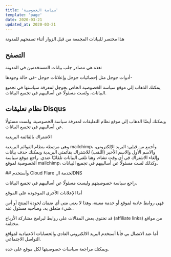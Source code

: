 ```yaml
---
title: 'سياسة الخصوصية'
template: 'page'
date: 2020-03-21
updated_at: 2020-03-21
---
```


هذا مختصر للبيانات المجمعة من قبل الزوار أثناء تصفحهم للمدونة

## التصفح

هذه هي مصادر جلب بيانات المستخدمين في المدونة:

أدوات جوجل مثل إحصائيات جوجل وإعلانات جوجل -في حالة وجودها-

يمكنك الذهاب إلى موقع سياسة الخصوصية الخاص بجوجل لمعرفة سياستها في تجميع البيانات، ولست مسئولًا عن أساليبهم في تجميع البيانات.

## نظام تعليقات Disqus

ويمكنك أيضًا الذهاب إلى موقع نظام التعليقات لمعرفة سياسة الخصوصية، ولست مسئولًا عن أساليبهم في تجميع البيانات.

الاشتراك بالقائمة البريدية

وهي مرتبطة بنظام القوائم البريدية mailchimp، وأجمع من قبلي: البريد الإلكتروني، والاسم الأول والاسم الأخير (اللقب) للاشتراك بقائمتي البريدية ويمكنك حذف بيانات وإلغاء الاشتراك في أي وقت تشاء، وهنا تلغى البيانات تلقائيًا عندي. راجع موقع سياسة الخصوصية لموقع mailchimp، وكذلك لست مسئولًا عن أساليبهم في تجميع البيانات.

## وأستخدم Cloud Flare لخدمة الDNS

راجع سياسة خصوصيتهم وليست مسئولًا عن أساليبهم في تجميع البيانات.

أما الإعلانات الأخرى الموجودة على الموقع

فهي روابط عادية لموقع أو خدمة معينة، وهذا لا يعني مني أي ضمان لجودة المنتج أو أس شيء متعلق به، وصاحبه مسئول عنه..

قد تحتوي بعض المقالات على روابط لبرامج مشاركة الأرباح (affiliate links) من مواقع مختلفة.

أما عند الاتصال بي فأنا أستخدم البريد الالكتروني العادي والحسابات الاعتيادية لمواقع التواصل الاجتماعي.

ويمكنك مراجعة سياسات خصوصيتها لكل موقع على حدة.
